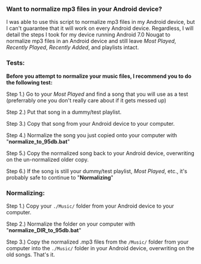 ### Want to normalize mp3 files in your Android device?

I was able to use this script to normalize mp3 files in my Android device, but I can't guarantee that it will work on every Android device. Regardless, I will detail the steps I took for my device running Android 7.0 Nougat to normalize mp3 files in an Android device and still leave *Most Played*, *Recently Played*, *Recently Added*, and playlists intact.

### Tests:

**Before you attempt to normalize your music files, I recommend you to do the following test:**

Step 1.) Go to your *Most Played* and find a song that you will use as a test (preferrably one you don't really care about if it gets messed up)

Step 2.) Put that song in a dummy/test playlist.

Step 3.) Copy that song from your Android device to your computer.

Step 4.) Normalize the song you just copied onto your computer with "**normalize_to_95db.bat**"

Step 5.) Copy the normalized song back to your Android device, overwriting on the un-normalized older copy.

Step 6.) If the song is still your dummy/test playlist, *Most Played*, etc., it's probably safe to continue to "**Normalizing**"


### Normalizing:

Step 1.) Copy your `./Music/` folder from your Android device to your computer.

Step 2.) Normalize the folder on your computer with "**normalize_DIR_to_95db.bat**"

Step 3.) Copy the normalized .mp3 files from the `/Music/` folder from your computer into the `./Music/` folder in your Android device, overwriting on the old songs. That's it.
